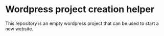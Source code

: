 Wordpress project creation helper
=================================

This repository is an empty wordpress project that can be used to start a new website.
